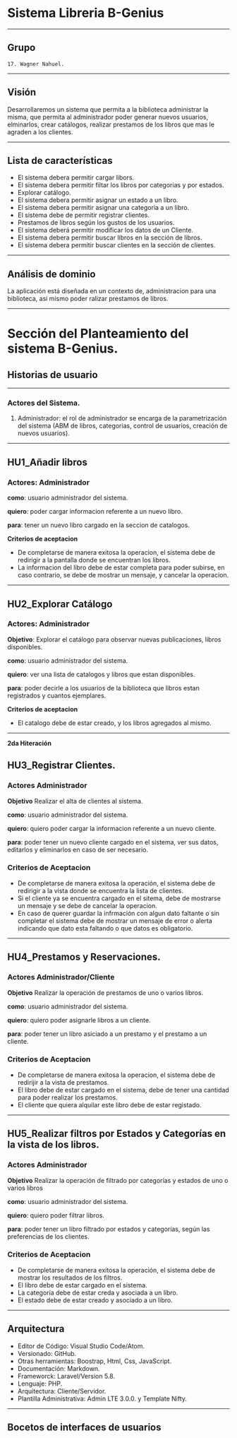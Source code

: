 # Sistema Libreria B-Genius

---

## Grupo

    17. Wagner Nahuel.

---

## Visión

Desarrollaremos un sistema que permita a la biblioteca administrar la misma, que permita al administrador poder generar nuevos usuarios, elminarlos, crear catálogos, realizar prestamos de los libros que mas le agraden a los clientes.

---


## Lista de características

- El sistema debera permitir cargar libors.
- El sistema debera permitir filtar los libros por categorias y por estados.
- Explorar catálogo.
- El sistema debera permitir asignar un estado a un libro.
- El sistema debera permitir asignar una categoria a un libro.
- El sistema debe de permitir registrar clientes.
- Prestamos de libros según los gustos de los usuarios.
- El sistema deberá permitir modificar los datos de un Cliente.
- El sistema debera permitir buscar libros en la sección de libros.
- El sistema debera permitir buscar clientes en la sección de clientes.

---

## Análisis de dominio

La aplicación está diseñada en un contexto de, administracion para una biblioteca, asi mismo poder ralizar prestamos de libros.

---


# Sección del Planteamiento del sistema B-Genius.


## Historias de usuario

---

### Actores del Sistema.

1. Administrador: el rol de administrador se encarga de la parametrización del sistema (ABM de libros, categorias, control de usuarios, creación de nuevos usuarios).

---

## HU1_Añadir libros

### Actores: Administrador

**como**: usuario administrador del sistema.

**quiero**: poder cargar informacion referente a un nuevo libro.

**para**: tener un nuevo libro cargado en la seccion de catalogos.

**Criterios de aceptacion**

- De completarse de manera exitosa la operacion, el sistema debe de redirigir a la pantalla donde se encuentran los libros.
- La informacion del libro debe de estar completa para poder subirse, en caso contrario, se debe de mostrar un mensaje, y cancelar la operacion.

---

## HU2_Explorar Catálogo

### Actores: Administrador

**Objetivo**: Explorar el catálogo para observar nuevas publicaciones, libros disponibles.

**como**: usuario administrador del sistema.

**quiero**: ver una lista de catalogos y libros que estan disponibles.

**para**: poder decirle  a los usuarios de la biblioteca que libros estan registrados y cuantos ejemplares.

**Criterios de aceptacion**

- El catalogo debe de estar creado, y los libros agregados al mismo.


---

**2da Hiteración**

## HU3_Registrar Clientes.

### Actores Administrador

**Objetivo** Realizar el alta de clientes al sistema.

**como**: usuario administrador del sistema.

**quiero**: quiero poder cargar la informacion referente a un nuevo cliente.

**para**: poder tener un nuevo cliente cargado en el sistema, ver sus datos, editarlos y eliminarlos en caso de ser necesario.

### Criterios de Aceptacion

- De completarse de manera exitosa la operación, el sistema debe de redirigir a la vista donde se encuentra la lista de clientes.
- Si el cliente ya se encuentra cargado en el sitema, debe de mostrarse un mensaje y se debe de cancelar la operacion.
- En caso de querer guardar la infrmación con algun dato faltante o sin completar el sistema debe de mostrar un mensaje de error o alerta indicando que dato esta faltando o que datos es obligatorio.

---

## HU4_Prestamos y Reservaciones.

### Actores Administrador/Cliente

**Objetivo** Realizar la operación de prestamos de uno o varios libros.

**como**: usuario administrador del sistema.

**quiero**: quiero poder asignarle libros a un cliente.

**para**: poder tener un libro asiciado a un prestamo y el prestamo a un cliente.

### Criterios de Aceptacion

- De completarse de manera exitosa la operacion, el sistema debe de redirijir a la vista de prestamos.
- El libro debe de estar cargado en el sistema, debe de tener una cantidad para poder realizar los prestamos.
- El cliente que quiera alquilar este libro debe de estar registado.

---

## HU5_Realizar filtros por Estados y Categorías en la vista de los libros.

### Actores Administrador

**Objetivo** Realizar la operación de filtrado por categorías y estados de uno o varios libros

**como**: usuario administrador del sistema.

**quiero**: quiero poder filtrar libros.

**para**: poder tener un libro filtrado por estados y categorías, según las preferencias de los clientes.

### Criterios de Aceptacion

- De completarse de manera exitosa la operación, el sistema debe de mostrar los resultados de los filtros.
- El libro debe de estar cargado en el sistema.
- La categoría debe de estar creda y asociada a un libro.
- El estado debe de estar creado y asociado a un libro.

---
## Arquitectura

- Editor de Código: Visual Studio Code/Atom.
- Versionado: GitHub.
- Otras herramientas: Boostrap, Html, Css, JavaScript.
- Documentación: Markdown.
- Frameworck: Laravel/Version 5.8.
- Lenguaje: PHP.
- Arquitectura: Cliente/Servidor.
- Plantilla Administrativa: Admin LTE 3.0.0. y Template Nifty.

---
## Bocetos de interfaces de usuarios 

